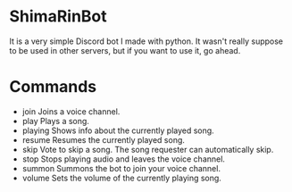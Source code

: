 # ShimaRinBot
It is a very simple Discord bot I made with python. It wasn't really suppose to be used in other servers, but if you want to use it, go ahead.

# Commands
- join       Joins a voice channel.
-  play       Plays a song.
-  playing    Shows info about the currently played song.
-  resume     Resumes the currently played song.
-  skip       Vote to skip a song. The song requester can automatically skip.
-  stop       Stops playing audio and leaves the voice channel.
-  summon     Summons the bot to join your voice channel.
-  volume     Sets the volume of the currently playing song.
